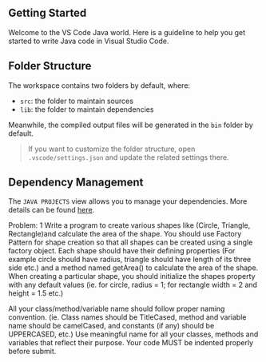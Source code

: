 ## Getting Started

Welcome to the VS Code Java world. Here is a guideline to help you get started to write Java code in Visual Studio Code.

## Folder Structure

The workspace contains two folders by default, where:

- `src`: the folder to maintain sources
- `lib`: the folder to maintain dependencies

Meanwhile, the compiled output files will be generated in the `bin` folder by default.

> If you want to customize the folder structure, open `.vscode/settings.json` and update the related settings there.

## Dependency Management

The `JAVA PROJECTS` view allows you to manage your dependencies. More details can be found [here](https://github.com/microsoft/vscode-java-dependency#manage-dependencies).



Problem: 1
Write a program to create various shapes like (Circle, Triangle, Rectangle)and calculate the area of the shape. You should use Factory Pattern for shape creation so that all shapes can be created using a single factory object.
Each shape should have their defining properties (For example circle should have radius, triangle should have length of its three side etc.) and a method named getArea() to calculate the area of the shape.
When creating a particular shape, you should initialize the shapes property with any default values (ie. for circle, radius = 1; for rectangle width = 2 and height = 1.5 etc.)


All your class/method/variable name should follow proper naming convention.
(ie. Class names should be TitleCased, method and variable name should be camelCased, and constants (if any) should be UPPERCASED, etc.)
Use meaningful name for all your classes, methods and variables that reflect their purpose.
Your code MUST be indented properly before submit.

